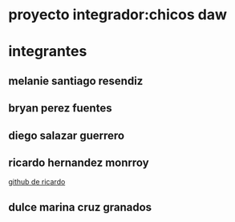 # proyecto integrador:chicos daw

# integrantes 

## melanie santiago  resendiz 

## bryan perez fuentes 

## diego salazar guerrero 

## ricardo hernandez monrroy 

[github de ricardo](https://github.com/ricardohernandez21)

## dulce marina cruz granados
